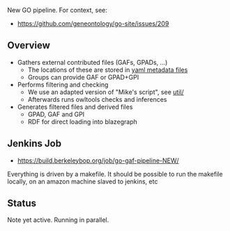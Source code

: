 New GO pipeline. For context, see:

 * https://github.com/geneontology/go-site/issues/209

## Overview

 * Gathers external contributed files (GAFs, GPADs, ...)
    * The locations of these are stored in [yaml metadata files](../metadata/datasets)
    * Groups can provide GAF or GPAD+GPI
 * Performs filtering and checking
    * We use an adapted version of "Mike's script", see [util/](util)
    * Afterwards runs owltools checks and inferences
 * Generates filtered files and derived files
    * GPAD, GAF and GPI
    * RDF for direct loading into blazegraph

## Jenkins Job

 * https://build.berkeleybop.org/job/go-gaf-pipeline-NEW/

Everything is driven by a makefile. It should be possible to run the makefile locally, on an amazon machine slaved to jenkins, etc

## Status

Note yet active. Running in parallel.


